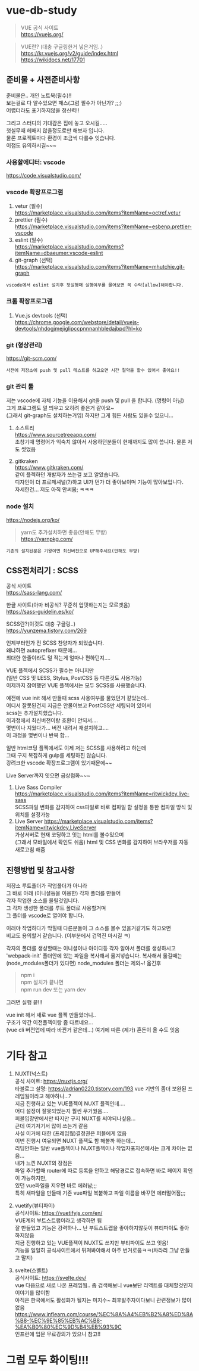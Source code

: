 # vue-db-study
   
> VUE 공식 사이트   
> https://vuejs.org/
   
> VUE란? (대충 구글링한거 넣은거임..)   
> https://kr.vuejs.org/v2/guide/index.html   
> https://wikidocs.net/17701
   
## 준비물 + 사전준비사항

준비물은.. 개인 노트북(필수)!!   
보는걸로 다 알수있으면 패스(그럼 필수가 아닌가? ;;;)   
어렵더라도 포기하지않을 정신력!!   
   
그리고 스터디의 기대감은 집에 놓고 오시길.....   
첫실무때 헤매지 않을정도로만 해보자 입니다.   
물론 프로젝트마다 환경이 조금씩 다를수 잇습니다.   
이점도 유의하시길~~~

### 사용할에디터: vscode
https://code.visualstudio.com/

### vscode 확장프로그램
1. vetur (필수)   
https://marketplace.visualstudio.com/items?itemName=octref.vetur
2. prettier (필수)   
https://marketplace.visualstudio.com/items?itemName=esbenp.prettier-vscode
3. eslint (필수)   
https://marketplace.visualstudio.com/items?itemName=dbaeumer.vscode-eslint
4. git-graph (선택)   
https://marketplace.visualstudio.com/items?itemName=mhutchie.git-graph
```
vscode에서 eslint 설치후 첫실행때 실행여부를 물어보면 꼭 수락[allow]해야합니다.
```

### 크롬 확장프로그램
1. Vue.js devtools (선택)   
https://chrome.google.com/webstore/detail/vuejs-devtools/nhdogjmejiglipccpnnnanhbledajbpd?hl=ko

### git (형상관리)
https://git-scm.com/
```
사전에 저장소에 push 및 pull 테스트를 하고오면 시간 절약을 할수 있어서 좋아요!!
```

### git 관리 툴

저는 vscode에 자체 기능을 이용해서 git을 push 및 pull 을 합니다. (명령어 아님)   
그게 프로그램도 덜 띄우고 오히려 좋은거 같아요~   
(그래서 git-graph도 설치하는거임)
하지만 그게 힘든 사람도 있을수 있으니...
   
1. 소스트리   
https://www.sourcetreeapp.com/   
초창기때 명령어가 익숙치 않아서 사용하던분들이 현재까지도 많이 씁니다. 물론 저도 썻었음   

2. gitkraken   
https://www.gitkraken.com/   
같이 플젝하던 개발자가 쓰는걸 보고 알았습니다.   
디자인이 더 프로페셔널(?)하고 UI가 먼가 더 좋아보이며 기능이 많아보입니다.   
자세한건... 저도 아직 안써봄; ㅋㅋㅋ

### node 설치
https://nodejs.org/ko/

> yarn도 추가설치하면 좋음(안해도 무방)   
> https://yarnpkg.com/
```
기존의 설치된분은 기왕이면 최신버전으로 UP해주세요(안해도 무방)
```

## CSS전처리기 : SCSS
공식 사이트   
https://sass-lang.com/   
   
한글 사이트(아마 비공식? 꾸준히 업뎃하는지는 모르겟음)   
https://sass-guidelin.es/ko/

SCSS란?(이것도 대충 구글링..)   
https://yunzema.tistory.com/269   
   
언제부터인가 전 SCSS 찬양자가 되었습니다.   
왜냐하면 autoprefixer 때문에...   
최대한 한줄이라도 덜 적는게 얼마나 편하던지....   
   
VUE 플젝에서 SCSS가 필수는 아니지만    
(일반 CSS 및 LESS, Stylus, PostCSS 등 다른것도 사용가능)   
이제까지 참여했던 VUE 플젝에서는 모두 SCSS를 사용했습니다.   
   
예전에 vue init 해서 만들때 scss 사용여부를 물었던거 같았는데..   
어디서 잘못된건지 지금은 안물어보고 PostCSS만 세팅되어 있어서   
scss는 추가설치했습니다.   
이과정에서 최신버전이랑 호환이 안되서....    
몇번이나 지웠다가... 버전 내려서 재설치하고....    
이 과정을 몇번이나 반복 함...   
   
일반 html코딩 플젝에서도 이제 저는 SCSS를 사용하려고 하는데   
그때 구지 복잡하게 gulp를 세팅하진 않습니다.    
강려크한 vscode 확장프로그램이 있기때문에~~   
   
Live Server까지 잇으면 금상첨화~~~   

1. Live Sass Compiler   
https://marketplace.visualstudio.com/items?itemName=ritwickdey.live-sass   
SCSS파일 변화를 감지하여 css파일로 바로 컴파일 함
설정을 통한 컴파일 방식 및 위치를 설정가능
2. Live Server
https://marketplace.visualstudio.com/items?itemName=ritwickdey.LiveServer   
가상서버로 현재 코딩하고 잇는 html를 볼수있으며   
(그래서 모바일에서 확인도 쉬움)
html 및 CSS 변화를 감지하여 브라우저를 자동 새로고침 해줌

## 진행방법 및 참고사항

저장소 루트폴더가 작업폴더가 아니라   
그 바로 아래 (이니셜등을 이용한) 각자 폴더를 만들어   
각자 작업한 소스를 올릴것입니다.   
그 각자 생성한 폴더를 루트 폴더로 사용할거며   
그 폴더를 vscode로 열어야 합니다.   
   
이래야 작업하다가 막힐때 다른분들이 그 소스를 볼수 있을거같기도 하고오면   
비교도 용의할거 같습니다. (이부분에서 겁먹진 마시길 ㅋ)   
   
각자의 폴더를 생성할때는 이니셜이나 아이디등 각자 알아서
폴더를 생성하시고 'webpack-init' 폴더안에 있는 파일을 복사해서 옮겨넣습니다.
복사해서 옮길때는 (node_modules폴더가 있다면) node_modules 폴더는 제외~!
옮긴후   

> npm i   
> npm 설치가 끝나면   
> npm run dev 또는 yarn dev   

그러면 실행 끝!!!
   
vue init 해서 새로 vue 플젝 만들었더니..   
구조가 약간 이전플젝이랑 좀 다르네요...   
(vue cli 버전업에 따라 바뀐거 같은데...) 
여기에 따른 (제가) 혼돈이 올 수도 잇음   

# 기타 참고
1. NUXT(넉스트)   
공식 사이트: https://nuxtjs.org/   
타블로그 설명: https://adrian0220.tistory.com/193
vue 기반의 좀더 보완된 프레임웤이라고 해야하나...?   
지금 진행하고 있는 VUE플젝이 NUXT 플젝인데....   
어디 설정이 잘못되었는지 훨씬 무거웠음....   
퍼블입장만에서만 따지만 구지 NUXT를 써야되나싶음...    
근데 여기저기서 많이 쓰는거 같음   
사실 이거에 대한 (프레임웤)결정권은 퍼블에게 없음   
이번 진행시 여유되면 NUXT 플젝도 함 해볼까 하는데...    
리딩안하는 일반 vue플젝이나 NUXT플젝이나 작업자포지션에서는 크게 차이는 없음...   
내가 느낀 NUXT의 장점은   
파일 추가할때 router에 따로 등록을 안하고 해당경로로 접속하면 바로 페이지 확인이 가능하지만,   
있던 vue파일을 지우면 바로 에러남;;;   
특히 새파일을 만들때 기존 vue파일 복붙하고 파일 이름을 바꾸면 에러떨어짐;;;
   
2.  vuetify(뷰티파이)   
공식사이트: https://vuetifyjs.com/en/   
VUE계의 부트스트랩이라고 생각하면 됨   
잘 만들었고 기능은 강력하나... 난 부트스트랩을 좋아하지않듯이 뷰티파이도 좋아하지않음   
지금 진행하고 있는 VUE플젝이 NUXT도 쓰지만 뷰티파이도 쓰고 잇음!   
기능을 일일히 공식사이트에서 뒤져봐야해서 아주 번거로움ㅋㅋ(차라리 그냥 만들고 말지)   
   
3. svelte(스벨트)   
공식사이트: https://svelte.dev/   
vue 다음으로 새로 나온 프레임웤.. 좀 검색해보니 vue보단 리액트를 대체할것인지 이야기를 많이함   
아직은 한국에서도 활성화가 될지는 미지수~
최후발주자이다보니 관련정보가 많이 없음   
https://www.inflearn.com/course/%EC%8A%A4%EB%B2%A8%ED%8A%B8-%EC%9E%85%EB%AC%B8-%EA%B0%80%EC%9D%B4%EB%93%9C   
인프런에 입문 무료강의가 있으니 참고!!

# 그럼 모두 화이팅!!!